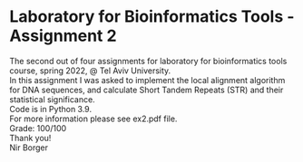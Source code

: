 # **Laboratory for Bioinformatics Tools - Assignment 2**
The second out of four assignments for laboratory for bioinformatics tools course, spring 2022, @ Tel Aviv University.\
In this assignment I was asked to implement the local alignment algorithm for DNA sequences, and calculate Short Tandem Repeats (STR) and their statistical significance.\
Code is in Python 3.9. \
For more information please see ex2.pdf file.\
Grade: 100/100 \
Thank you!\
Nir Borger
